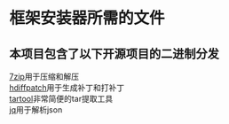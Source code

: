 # 框架安装器所需的文件  
## 本项目包含了以下开源项目的二进制分发  
[7zip][]用于压缩和解压  
[hdiffpatch][]用于生成补丁和打补丁  
[tartool][]非常简便的tar提取工具  
[jq][]用于解析json  

[7zip]: https://www.7-zip.org/
[hdiffpatch]: https://github.com/sisong/HDiffPatch
[tartool]: https://github.com/senthilrajasek/tartool
[jq]: https://stedolan.github.io/jq/
